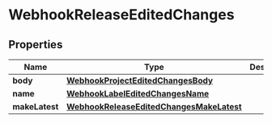 
# WebhookReleaseEditedChanges

## Properties
Name | Type | Description | Notes
------------ | ------------- | ------------- | -------------
**body** | [**WebhookProjectEditedChangesBody**](WebhookProjectEditedChangesBody.md) |  |  [optional]
**name** | [**WebhookLabelEditedChangesName**](WebhookLabelEditedChangesName.md) |  |  [optional]
**makeLatest** | [**WebhookReleaseEditedChangesMakeLatest**](WebhookReleaseEditedChangesMakeLatest.md) |  |  [optional]



